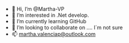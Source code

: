 - 👋 Hi, I’m @Martha-VP
- 👀 I’m interested in .Net develop. 
- 🌱 I’m currently learning GitHub
- 💞️ I’m looking to collaborate on .... I´m not sure
- 📫 martha.valenciap@outlook.com

<!---
Martha-VP/Martha-VP is a ✨ special ✨ repository because its `README.md` (this file) appears on your GitHub profile.
You can click the Preview link to take a look at your changes.
--->
